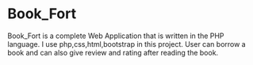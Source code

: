 # Book_Fort
 Book_Fort is a complete Web Application that is written in the PHP language. I use php,css,html,bootstrap in this project. User can borrow a book and can also give review and rating after reading the book.
